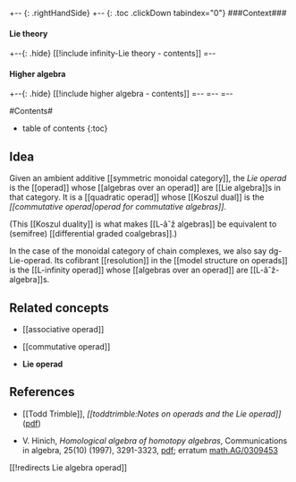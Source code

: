 +-- {: .rightHandSide}
+-- {: .toc .clickDown tabindex="0"}
###Context###
#### Lie theory
+--{: .hide}
[[!include infinity-Lie theory - contents]]
=--
#### Higher algebra
+--{: .hide}
[[!include higher algebra - contents]]
=--
=--
=--

#Contents#
* table of contents
{:toc}

## Idea

Given an ambient additive [[symmetric monoidal category]], the _Lie operad_ is the [[operad]] whose [[algebras over an operad]] are [[Lie algebra]]s in that category. It is a [[quadratic operad]] whose [[Koszul dual]] is the *[[commutative operad|operad for commutative algebras]]*. 

(This [[Koszul duality]] is what makes [[L-âˆž algebras]] be equivalent to (semifree) [[differential graded coalgebras]].)

In the case of the monoidal category of chain complexes, we also say dg-Lie-operad. Its cofibrant [[resolution]] in the [[model structure on operads]] is the [[L-infinity operad]] whose [[algebras over an operad]] are [[L-âˆž-algebra]]s.

## Related concepts

* [[associative operad]]

* [[commutative operad]]

* **Lie operad**

## References

* [[Todd Trimble]], _[[toddtrimble:Notes on operads and the Lie operad]]_ ([pdf](http://math.ucr.edu/home/baez/trimble/trimble_lie_operad.pdf))

* V. Hinich, _Homological algebra of homotopy algebras_,  Communications in algebra, 25(10) (1997), 3291-3323, [pdf](http://math.haifa.ac.il/hinich/WEB/mypapers/haha.pdf); erratum [math.AG/0309453](http://arxiv.org/abs/math.AG/0309453)

[[!redirects Lie algebra operad]]
